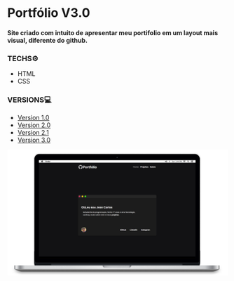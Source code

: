 # Portfólio V3.0

#### Site criado com intuito de apresentar meu portifolio em um layout mais visual, diferente do github.

### TECHS⚙️
* HTML
* CSS

### VERSIONS💻
* <a href="https://github.com/JeanCarl00s/Portfolio/tree/version-1.0"> Version 1.0 </a>
* <a href="https://github.com/JeanCarl00s/Portfolio/tree/Version-2.0"> Version 2.0 </a>
* <a href="https://github.com/JeanCarl00s/Portfolio/tree/version-2.1" > Version 2.1 </a>
* <a href="https://github.com/JeanCarl00s/Portfolio/tree/version-3.0" > Version 3.0 </a>

<img src="https://github.com/JeanCarl00s/Portfolio/blob/version-3.0/src/assets/MacIMG.png" width="900px" />

